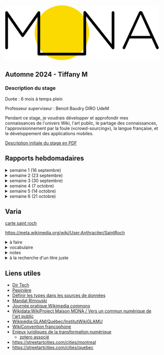 ![Mona logo](Mona-Logo.svg)
<link rel="shortcut icon" type="image/x-icon" href="favicon.ico?">

## **Automne 2024** - Tiffany M

### <a name="description-du-stage"></a>Description du stage
Durée : 6 mois à temps plein

Professeur superviseur : Benoit Baudry DIRO UdeM


Pendant ce stage, je voudrais développer et approfondir mes connaissances de l'univers Wiki, l'art public, le partage des connaissances, l'approvisionnement par la foule («crowd-sourcing»), la langue française, et le développement des applications mobiles.

<a href="Description_du_stage_16sep2024.pdf" target="_blank">Description initiale du stage en PDF</a>



## <a name="rapports-hebdomadaires"></a>Rapports hebdomadaires



<details>
<summary>semaine 1 (16 septembre) 
</summary>


Cette semaine, j'ai participé à divers réunions et ateliers et je me suis engagée dans un cheminement pour m'intégrer dans une organisation en plein essor qui fonctionne à but non lucratif. J'adore qu'elle travaille ouvertement par défaut, et je pense que cette pratique m'aidera dans les semaines à venir quand je cherche de l'information d'une façon autonome.

J'ai également pris mes premiers pas en tant que wikimédienne en devenir.

De plus, j'ai :
- assisté à une réunion avec mon professeur superviseur Benoit Baudry pour discuter le projet
- assisté à la **Matinée numérique #7**
  - au programme de la Matinée :  
    - Présentation du projet ArtIA de Sporobole - par Éric Desmarais
    - L’intelligence artificielle en culture : défis et opportunités - par Christophe Prévost (MCCQ)
    - Les données descriptives au ministère : historique et vision - par Alexandre Naud (MCCQ)
- assisté à l'atelier **wiki Ada X** à la Cinémathèque québécoise
  - créer mon compte Wikipédia
  - faire ma première contribution à Wikipédia
- assisté à l'atelier **Faire la différence: parler et écrire un français inclusif** offert par l'UdeM
  - appris l'existence du site web qui aide à trouver les mots inclusifs [https://eninclusif.fr/](https://eninclusif.fr/)
- appris l'existence de la _Politique d’intégration des arts à l’architecture et à l’environnement des bâtiments et des sites gouvernementaux et publics_
  - 1% des fonds dédiés à l'art public
</details>
<details>
<summary>semaine 2 (23 septembre)</summary>

Cette semaine, je suis toujours en train de me familiariser avec les projets et outils de l'équipe.  J'ai rencontré des membres de l'équipe Tech, et j'ai continué mon progrès avec l'univers Wiki.

J'aime bien le fait qu'«ici, on fait des décisions à deux».  Cela en dit long sur la structure horizontale de l'organisation.

De plus, j'ai :
- assisté à une réunion avec Lena pour apprendre quels outils on utilise chez MONA
  - ici on fait les décisions à deux
  - outils et logiciels
    - zoterom
    - typora
    - pcloud
    - clickup
    - zettlr
    - github
    - google cloud
    - hackmd.io 
- assisté à une réunion avec Lena et Camila pour deviner plus familière avec l'organisation
- assisté à une réunion Tech Team et rencontrer les autres membres de l'équipe tech :  
  -  Corélie qui travaille sur l'interface admin
  -  Sarah qui travaille sur l'application
  -  Simon qui travaille sur le serveur et avec les données ouvertes
- discuté la situation mobilière du bureau
- créé des comptes pour les outils
- commencé les rapports hebdomadaires
- assisté à la [Journée pratique Wikimédia commons](https://hackmd.io/qWy3pnbnSjCaSAE1m9Wn4Q#Journ%C3%A9e-pratique-Wikimedia-commons) le 26 septembre
</details> 
<details>   
<summary>semaine 3 (30 septembre)</summary>

Cette semaine, je suis allée à Sherbrooke pour assister à l'atelier wiki MONA x Sporobole.  La présence des vrai·e·s artistes à l'atelier qui montraient leur intérêt m'a donné un sens de l'utilité concrète d'acquérir des connaissances sur le processus d'ajout sur Wikimédia et Wikipédia.

De plus, j'ai :
- assisté à la réunion essaie pour l'atelier wiki
- transféré la liste de références pour les artistes Lucie Duval et Cécile Gariépy [en zotéro](https://www.zotero.org/groups/5110127/communs-numeriques/collections/8WCS6TZ2)
- assisté à l'atelier wiki MONA x Sporobole à Sherbrooke
  - funfact: une licence qui inclut l'utilisation du contenu pour une visée marchandise est due aux clés USB Wikipédia qui sont vendus au pays qui ont un accès limité à l'Internet
- pris des photos à Sherbrooke
- ajouté l'œuvre [Mémoire vive de Lucie Duval sur Wikidata](https://www.wikidata.org/wiki/Q130419921), et ajouté [sa photo sur Wikimédia commons](https://commons.wikimedia.org/wiki/File:M%C3%A9moire_vive_sculpture_de_Lucie_Duval.jpg)
- assisté à l'atelier **Faire bonne impression en 30 secondes** offert par l'UdeM
</details>   
<details>
<summary>semaine 4 (7 octobre)</summary>

Cette semaine, j'ai :
- lu [les notes de direction technique](https://hackmd.io/@MONAmtl/dir-tech#Dir-Tech)
- lu sur [Wikimedia global account](https://meta.wikimedia.org/wiki/Help:Unified_login)
- lu [Vers un commun numérique de l’art public](https://sens-public.org/dossiers/1759/)
- créé [ma page d'utilisateur meta-wiki](https://meta.wikimedia.org/wiki/User:Anthraciter)
- ajouté ces images sur wikimedia pour l'artiste [Zema](https://www.wikidata.org/wiki/Q124846279)
  de [cette oeuvre](https://www.wikidata.org/wiki/Q130369646)
  - [image 1](https://commons.wikimedia.org/wiki/File:Sans_titre_murale_par_Zema1.jpg)
  - [image 2](https://commons.wikimedia.org/wiki/File:Sans_titre_murale_par_Zema2.jpg)
- assisté à la réunion sur LOD Export le 9 octobre avec Guy Lapalme, Camille, Lena, Simon, et David
- ajouté [l'image](https://commons.wikimedia.org/wiki/File:Cap_Tourmente_murale_par_STARE.jpg) sur wikimedia pour l'artiste [STARE](https://www.wikidata.org/wiki/Q125246059) 
  après avoir ajouté l'entrée wikidata de la murale [Cap Tourmente](https://www.wikidata.org/wiki/Q130474060)
- assisté à la réunion Tech Team le 9 octobre
- supprimé [l'image](https://commons.wikimedia.org/wiki/File:Cap_Tourmente_murale_par_STARE.jpg)
- assisté à l'atelier Wiki aime les monuments et pris des notes
- [Notes de l'atelier Wiki aime les monuments/wiki loves monuments](https://hackmd.io/voEQw1wtQACP8mVmNNkNsw)
- ajouté des images au [WikiProject Maison MONA / Vers un commun numérique de l'art public](https://commons.wikimedia.org/wiki/Category:WikiProject_Maison_MONA_/_Vers_un_commun_num%C3%A9rique_de_l%27art_public) selon [cette liste](https://docs.google.com/spreadsheets/d/1fnXGMW8w151W8noCN_ypaFl5SIUo7fUM1Xf-DuDkjP0/edit?usp=sharing) 
</details>
<details>
<summary>semaine 5 (14 octobre)</summary>

Aujourd'hui, quand j'ai commencé à cataloguer les types des champs dans les données ouvertes de la ville de Rimouski, j'ai compris un peu plus le sentiment que Lena a exprimé il y a quelques semaines par rapport à être bergère/protectrice/gardienne des données.  À un moment, j'ai essayé de confirmer un titre inédit qui semblait coupé (le titre c'était «Cette histoire est vraie parce que je l’» de Gilles Pitre), et je n'ai rien trouvé.  J'étais un peu triste, car je savais que cet enregistrement du titre pourrait être l'un des seuls qui existent sur Internet. 

Cette semaine, j'ai :
- commencé à [Définir les types dans les sources de données](https://hackmd.io/@tiffanym/definir-types)
- assisté à la réunion de préparation pour [WikiConvention francophone](https://meta.wikimedia.org/wiki/WikiConvention_francophone)
- assisté à la réunion Tech Team le 16 octobre
- ajouté des phrases complètes à mes rapports hebdos initials
- appris comment ajouter les «accordions» en markdown
- investigué le fonctionnement du markdown des pages github.io
  - le markdown github (GLM) diffère d'autres [« saveurs » de markdown](https://github.com/commonmark/commonmark-spec/wiki/Markdown-Flavors)
- lu de l'info sur les formats possibles des coordonnées géographiques et les projections
- cherché la référence spatiale utilisée par [la liste des oeuvres en Saint-Roch](https://www.ville.quebec.qc.ca/citoyens/art-culture/art-public/repertoire/secteur-06.aspx) dans les fichiers sources de [la carte interactive d'une oeuvre](https://carte.ville.quebec.qc.ca/mobile?z=9&x=249739.878&y=5186556.635) sur cette liste
- ajouté 4 images au [WikiProject Maison MONA / Vers un commun numérique de l'art public](https://commons.wikimedia.org/wiki/Category:WikiProject_Maison_MONA_/_Vers_un_commun_num%C3%A9rique_de_l%27art_public) : 
    - [Duo-Denum de Danaé Brissonet](https://commons.wikimedia.org/wiki/File:Duo-Denum_murale_de_Dana%C3%A9_Brissonnet_01.jpg) et [2](https://commons.wikimedia.org/wiki/File:Duo-Denum_murale_de_Dana%C3%A9_Brissonnet_02.jpg)  
    - [Flourishing farm de Borrris](https://commons.wikimedia.org/wiki/File:Flourishing_farm_murale_de_Borrris.jpg)
    - [Cap Tourmente de STARE](https://commons.wikimedia.org/wiki/File:Cap_Tourmente_murale_de_STARE.jpg)
    - [Bgirls de Miss Wuna](https://commons.wikimedia.org/wiki/File:Bgirls_murale_de_Miss_Wuna.jpg)
    - [L'ange de Bordeaux d'Awie](https://commons.wikimedia.org/wiki/File:L%27ange_de_Bordeaux_murale_d%27Awie.jpg)
    - [Un vent de liberté de Mélany Fay](https://commons.wikimedia.org/wiki/File:Un_vent_de_libert%C3%A9_murale_de_M%C3%A9lany_Fay.jpg) et [2](https://commons.wikimedia.org/wiki/File:Un_vent_de_libert%C3%A9_murale_de_M%C3%A9lany_Fay-2.jpg)
- appris que les templates {{Art Photo}} du wikimédia commons exigent que la nature de l'objet est oeuvre d'art afin d'afficher le cadre de l'objet avec les liens vers les fiches wikidata
- défini les types dans les données d'artpublic Rimouski
- examiné les données d'artpublic Rimouski
- appris que les pivot tables [tableaux croisés dynamiques](https://www.btb.termiumplus.gc.ca/tpv2alpha/alpha-eng.html?lang=eng&i=1&srchtxt=pivot+table&codom2nd_wet=1#resultrecs) ne sont pas sensible à la casse [comme décrit ici](https://bugs.documentfoundation.org/show_bug.cgi?id=140510)
- continué à [Définir les types dans les sources de données](https://hackmd.io/@tiffanym/definir-types)
</details>

<details>
<summary>semaine 6 (21 octobre)</summary>

J'ai commencé la page wiki pour la chasse aux photos de Saint-Roch pour l'InstitutWikiGLAMU.  Les coordonnées étant dans un format non reconnu par OpenStreetMap (EPSG:32187), j'ai cherché et essayé plusieurs façons de les convertir. J'ai fais mes premiers pas avec le logiciel intimidant QGIS et j'ai réussi à faire une conversion, grâce aux consignes sur [stackexchange](https://gis.stackexchange.com/a/64543).  Maintenant il faut les verifier.

J'ai créé [cette carte](https://margelle.github.io/rapportMONA/carte-saint-roch.html) et aussi commencé [cette page d'utlisateur wiki pour Saint-Roch](https://meta.wikimedia.org/wiki/User:Anthraciter/SaintRoch).  Pendant que je faisais mes premiers essais, j'ai eu le sentiment de marcher dans la boue avec le format wiki et le surplus d'information nécessaire pour faire la moindre chose.

Cette semaine, j'ai :
- envoyé des requêtes de suppression pour les fichiers de Zema qui a changé d'idée sur le partage
- envoyé une requête de changement de nom pour le fichier [Bgirls murale de Wüna](https://commons.wikimedia.org/wiki/File:Bgirls_murale_de_W%C3%BCna.jpg)
- essayé d'écrire une requête SPARQL qui pourrait trouver les artistes sur wikidata, mais elle a toujours fini en «timed-out»
- cherché un·e par un·e les artistes du Saint-Roch sur wikidata, et j'ai heureeusement retrouvé plusieurs IDs
- cherché un·e par un·e les oeuvres du Saint-Roch sur wikidata, et je n'ai rien trouvé 
- travaillé sur la liste des oeuvres du Saint-Roch avec des recherches sur Internet
- appris comment changer la couleur des épingles dans le logiciel de carte Leaflet
- appris comment faire un lien dans un wiki vers une fiche wikidata, voici un exemple de la syntaxe '[[wikidata:Q2031780|Rasputina]]' qui apparaîtra comme [Rasputina](https://www.wikidata.org/wiki/Q2031780)
- utilisé [cet outil](https://tableconvert.com/csv-to-markdown) qui transforme les fichiers csv aux tables en format markdown ou format media wiki (parmi plusieurs formats disponibles)

</details>



## <a name="varia"></a>Varia

<p><a href="carte-saint-roch.html">carte saint roch</a></p>

https://meta.wikimedia.org/wiki/User:Anthraciter/SaintRoch

<details>

<summary>à faire</summary>

- ajouter des phrases complètes aux rapports hebdomadaires
- ajouter aux rapports les choses apprises, inspirées, creusées
- rechercher et rassembler une liste d'œuvres pour le parcours à Saint-Roch et créer une page wiki
- étudier encore plus les données d'artpublic rimouski
- regarder les données ouvertes zotero
- [liste de lectures](https://hackmd.io/@MONAmtl/dir-tech#Rencontre-Tiffany)
- lecture: [Message commons artiste](https://hackmd.io/ahLyaWuST5iY3t2pB-GBDw)
- suivre [le tutoriel sur protegé](https://www.iro.umontreal.ca/~lapalme/ift6281/OWL/EtapesCreationOntologie.html)
- lire intro et section 2 Feminist in a Software Lab; section 1 tries to create links where they don't exist
- envoi rapport lien courriel Guy et Benoit quand il est debroussaillé
- ne pas regarder CIDOC CRM (orienté événement)
- ajouter trace d'accès en interface admin?
- rapport de reception Rimouski
- relire et ajout commentaires sur senspublic
</details>

<details>
<summary>vocabulaire</summary>

- mobilisation des connaissances
- « l'explicitation des corrections » ?
- faire en amont (prétraitement)
- getty AAT ULAN
- un standard de fait
- chercher broken telephone en français
- [table de concertation](https://vitrinelinguistique.oqlf.gouv.qc.ca/fiche-gdt/fiche/8364034/table-de-concertation)
- [écrémer](https://fr.wiktionary.org/wiki/%C3%A9cr%C3%A9mer)
- [empêtrer](https://fr.wiktionary.org/wiki/emp%C3%AAtrer)
</details>

<details>
<summary>notes</summary>

- garder communs numeriques zotero pour les belles listes bien rangées
- présent en forme de liste TODO et puis liste fini
- l'interface admin va aussi faire la sémantisation
- wikidata et LINCS féderation dans une seule direction
- LINCS LODexport premier API vs csv normalement

</details>

<details>
<summary>à la recherche d'un titre juste</summary>

- trouver un titre ~~factotum en herbe~~ ~~TGDN technicienne en gestion des données numérique (artistique?)~~ [data wrangler?](https://www.btb.termiumplus.gc.ca/tpv2alpha/alpha-eng.html?lang=eng&i=1&srchtxt=DATA+WRANGLER&codom2nd_wet=1#resultrecs) ou chercher dans un lexique de jardinage pour un terme similaire à data nurturer pour continuer la métaphore pepinière/cultiver 
- data nurturer en français ou collaboratrice
- technicienne malvu
- similaire à technothérapeute mais pour les données ?
</details>



## <a name="liens-utiles"></a>Liens utiles


- [Dir Tech](https://hackmd.io/MqtzFtLkR0mVxUfaEtBVsA?view)
- [Pepinière](https://hackmd.io/@MONAmtl/pep)
- [Définir les types dans les sources de données](https://hackmd.io/@tiffanym/definir-types)
- [Mandat Rimouski](https://hackmd.io/@MONAmtl/rimouski-2024)
- [Journée pratique Wikimedia commons](https://hackmd.io/qWy3pnbnSjCaSAE1m9Wn4Q?view)
- [Wikidata:WikiProject Maison MONA / Vers un commun numérique de l'art public](https://www.wikidata.org/wiki/Wikidata:WikiProject_Maison_MONA_/_Vers_un_commun_num%C3%A9rique_de_l%27art_public)
- [Wikipédia:GLAM/Québec/InstitutWikiGLAMU](https://fr.wikipedia.org/wiki/Wikip%C3%A9dia:GLAM/Qu%C3%A9bec/InstitutWikiGLAMU)
- [WikiConvention francophone](https://meta.wikimedia.org/wiki/WikiConvention_francophone/2024)
- [Enjeux juridiques de la transformation numérique](https://www.culturelibre.ca)
  - [zotero associé](https://www.zotero.org/culturelibre/library)
- https://streetartcities.com/cities/montreal
- https://streetartcities.com/cities/quebec